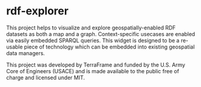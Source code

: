 # rdf-explorer

This project helps to visualize and explore geospatially-enabled RDF datasets as both a map and a graph. Context-specific usecases are enabled via easily embedded SPARQL queries. This widget is designed to be a re-usable piece of technology which can be embedded into existing geospatial data managers.

This project was developed by TerraFrame and funded by the U.S. Army Core of Engineers (USACE) and is made available to the public free of charge and licensed under MIT.
